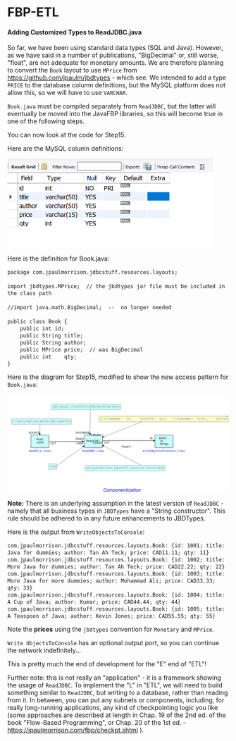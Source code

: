 FBP-ETL
=======

#### Adding Customized Types to ReadJDBC.java 

So far, we have been using standard data types (SQL and Java).  However, as we have said in a number of publications, "BigDecimal" or, still worse, "float", are not adequate for monetary amounts.  We are therefore planning to convert the `Book` layout to use `MPrice` from https://github.com/jpaulm/jbdtypes - which see.  We intended to add a type `PRICE` to the database column definitions, but the MySQL platform does not allow this, so we will have to use `VARCHAR`.  

`Book.java` must be compiled separately from `ReadJDBC`, but the latter will eventually be moved into the JavaFBP libraries, so this will become true in one of the following steps.


You can now look at the code for Step15.

Here are the MySQL column definitions:

![Table columns](https://github.com/jpaulm/fbp-etl/blob/master/src/main/java/com/jpaulmorrison/Step15/docs/columns.png "Table columns")

Here is the definition for Book.java:

```
package com.jpaulmorrison.jdbcstuff.resources.layouts;

import jbdtypes.MPrice;  // the jbdtypes jar file must be included in the class path

//import java.math.BigDecimal;  --  no longer needed

public class Book {
	public int id;
	public String title;
	public String author;
	public MPrice price;  // was BigDecimal
	public int    qty;
}
```
Here is the diagram for Step15, modified to show the new access pattern for `Book.java`:

![Access to Book updated](https://github.com/jpaulm/fbp-etl/blob/master/src/main/java/com/jpaulmorrison/Step15/docs/Step15.png "Access to Book.java updated")

**Note:** There is an underlying assumption in the latest version of `ReadJDBC` - namely that all business types in `JBDTypes` have a "String constructor".  This rule should be adhered to in any future enhancements to JBDTypes.

Here is the output from `WriteObjectsToConsole`:

```
com.jpaulmorrison.jdbcstuff.resources.layouts.Book: {id: 1001; title: Java for dummies; author: Tan Ah Teck; price: CAD11.11; qty: 11}
com.jpaulmorrison.jdbcstuff.resources.layouts.Book: {id: 1002; title: More Java for dummies; author: Tan Ah Teck; price: CAD22.22; qty: 22}
com.jpaulmorrison.jdbcstuff.resources.layouts.Book: {id: 1003; title: More Java for more dummies; author: Mohammad Ali; price: CAD33.33; qty: 33}
com.jpaulmorrison.jdbcstuff.resources.layouts.Book: {id: 1004; title: A Cup of Java; author: Kumar; price: CAD44.44; qty: 44}
com.jpaulmorrison.jdbcstuff.resources.layouts.Book: {id: 1005; title: A Teaspoon of Java; author: Kevin Jones; price: CAD55.55; qty: 55}
```

Note the **prices** using the `jbdtypes` convention for `Monetary` and `MPrice`.

`Write ObjectsToConsole` has an optional output port, so you can continue the network indefinitely...

This is pretty much the end of development for the "E" end of "ETL"!  

Further note: this is not really an "application" - it is a framework showing the usage of `ReadJDBC`.  To implement the "L" in "ETL", we will need to build something similar to `ReadJDBC`, but writing to a database, rather than reading from it.  In between, you can put any subnets or components, including, for really long-running applications, any kind of checkpointing logic you like (some approaches are described at length in Chap. 19 of the 2nd ed. of the book "Flow-Based Programming", or Chap. 20 of the 1st ed. - https://jpaulmorrison.com/fbp/checkpt.shtml ). 
